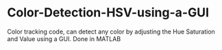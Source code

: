 # Color-Detection-HSV-using-a-GUI
Color tracking code, can detect any color by adjusting the Hue Saturation and Value using a GUI. Done in MATLAB
